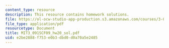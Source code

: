 ```yaml
---
content_type: resource
description: This resource contains homework solutions.
file: https://ol-ocw-studio-app-production.s3.amazonaws.com/courses/3-091sc-introduction-to-solid-state-chemistry-fall-2010/e2be2888f753e0b3dbd0d0a70a5e2485_MIT3_091SCF09_hw20_sol.pdf
file_type: application/pdf
resourcetype: Document
title: MIT3_091SCF09_hw20_sol.pdf
uid: e2be2888-f753-e0b3-dbd0-d0a70a5e2485
---
```

